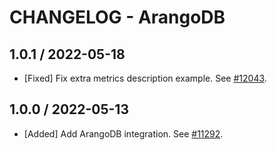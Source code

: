 # CHANGELOG - ArangoDB

## 1.0.1 / 2022-05-18

* [Fixed] Fix extra metrics description example. See [#12043](https://github.com/DataDog/integrations-core/pull/12043).

## 1.0.0 / 2022-05-13

* [Added] Add ArangoDB integration. See [#11292](https://github.com/DataDog/integrations-core/pull/11292).

